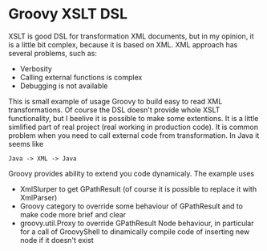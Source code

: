 # Groovy XSLT DSL
XSLT is good DSL for transformation XML documents, but in my opinion, it is a little bit complex, because it is based on XML.
XML approach has several problems, such as:
* Verbosity
* Calling external functions is complex
* Debugging is not available

This is small example of usage Groovy to build easy to read XML transformations. Of course the DSL doesn't provide whole XSLT functionality,
but I beelive it is possible to make some extentions. It is a little simlified part of real project (real working in production code).
It is common problem when you need to call external code from transformation. In Java it seems like 
```
Java -> XML -> Java 
```
Groovy provides ability to extend you code dynamicaly. The example uses
* XmlSlurper to get GPathResult (of course it is possible to replace it with XmlParser)
* Groovy category to override some behaviour of GPathResult and to make code more brief and clear
* groovy.util.Proxy to override GPathResult Node behaviour,
in particular for a call of GroovyShell to dinamically compile code of inserting new node if it doesn't exist 
